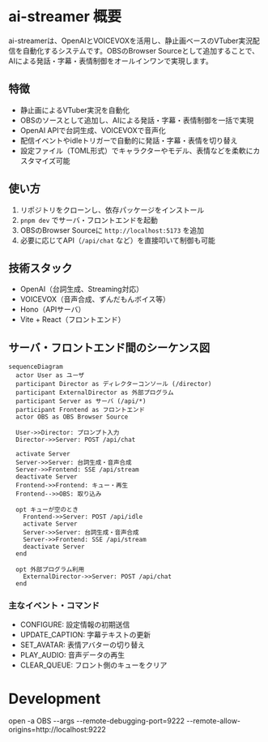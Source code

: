 # ai-streamer 概要

ai-streamerは、OpenAIとVOICEVOXを活用し、静止画ベースのVTuber実況配信を自動化するシステムです。OBSのBrowser Sourceとして追加することで、AIによる発話・字幕・表情制御をオールインワンで実現します。

## 特徴
- 静止画によるVTuber実況を自動化
- OBSのソースとして追加し、AIによる発話・字幕・表情制御を一括で実現
- OpenAI APIで台詞生成、VOICEVOXで音声化
- 配信イベントやidleトリガーで自動的に発話・字幕・表情を切り替え
- 設定ファイル（TOML形式）でキャラクターやモデル、表情などを柔軟にカスタマイズ可能

## 使い方
1. リポジトリをクローンし、依存パッケージをインストール
2. `pnpm dev` でサーバ・フロントエンドを起動
3. OBSのBrowser Sourceに `http://localhost:5173` を追加
4. 必要に応じてAPI（`/api/chat` など）を直接叩いて制御も可能

## 技術スタック
- OpenAI（台詞生成、Streaming対応）
- VOICEVOX（音声合成、ずんだもんボイス等）
- Hono（APIサーバ）
- Vite + React（フロントエンド）

## サーバ・フロントエンド間のシーケンス図

```mermaid
sequenceDiagram
  actor User as ユーザ
  participant Director as ディレクターコンソール (/director)
  participant ExternalDirector as 外部プログラム
  participant Server as サーバ (/api/*)
  participant Frontend as フロントエンド
  actor OBS as OBS Browser Source

  User->>Director: プロンプト入力
  Director->>Server: POST /api/chat

  activate Server
  Server->>Server: 台詞生成・音声合成
  Server->>Frontend: SSE /api/stream
  deactivate Server
  Frontend->>Frontend: キュー・再生
  Frontend-->>OBS: 取り込み

  opt キューが空のとき 
    Frontend->>Server: POST /api/idle
    activate Server
    Server->>Server: 台詞生成・音声合成
    Server->>Frontend: SSE /api/stream
    deactivate Server
  end

  opt 外部プログラム利用
    ExternalDirector->>Server: POST /api/chat
  end
```

### 主なイベント・コマンド
- CONFIGURE: 設定情報の初期送信
- UPDATE_CAPTION: 字幕テキストの更新
- SET_AVATAR: 表情アバターの切り替え
- PLAY_AUDIO: 音声データの再生
- CLEAR_QUEUE: フロント側のキューをクリア


# Development

open -a OBS --args --remote-debugging-port=9222 --remote-allow-origins=http://localhost:9222
